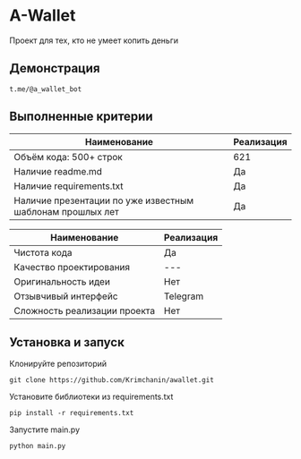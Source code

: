 # A-Wallet
Проект для тех, кто не умеет копить деньги

## Демонстрация

```
t.me/@a_wallet_bot
```

## Выполненные критерии

| Наименование                                              | Реализация |
|-----------------------------------------------------------|------------|
| Объём кода: 500+ строк                                    | 621        |
| Наличие readme.md                                         | Да         |
| Наличие requirements.txt                                  | Да         |
| Наличие презентации по уже известным шаблонам прошлых лет | Да         |


| Наименование                  | Реализация |
|-------------------------------|------------|
| Чистота кода                  | Да         |
| Качество проектирования       | ---        |
| Оригинальность идеи           | Нет        |
| Отзывчивый интерфейс          | Telegram   |
| Сложность реализации проекта  | Нет        |


## Установка и запуск

Клонируйте репозиторий

```
git clone https://github.com/Krimchanin/awallet.git
```

Установите библиотеки из requirements.txt

```
pip install -r requirements.txt
```

Запустите main.py

```
python main.py
```
